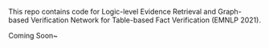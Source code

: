 This repo contains code for Logic-level Evidence Retrieval and Graph-based Verification Network for Table-based Fact Verification (EMNLP 2021).

Coming Soon~

